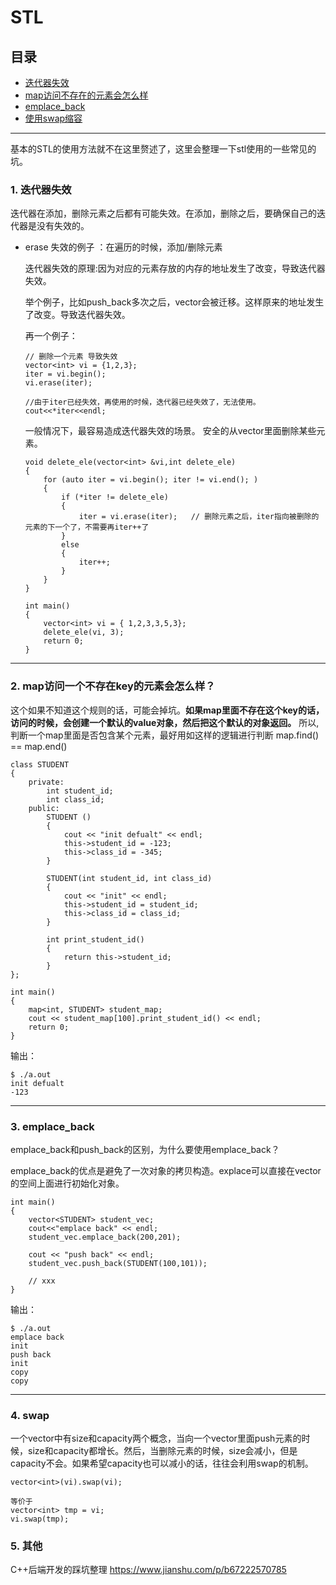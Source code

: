 # STL

## 目录

* [迭代器失效](#迭代器失效)
* [map访问不存在的元素会怎么样](#map访问一个不存在key的元素会怎么样？)
* [emplace_back](#emplace_back)
* [使用swap缩容](#swap)

---

基本的STL的使用方法就不在这里赘述了，这里会整理一下stl使用的一些常见的坑。

### 1. 迭代器失效

迭代器在添加，删除元素之后都有可能失效。在添加，删除之后，要确保自己的迭代器是没有失效的。

* erase 失效的例子 ：在遍历的时候，添加/删除元素

    迭代器失效的原理:因为对应的元素存放的内存的地址发生了改变，导致迭代器失效。

    举个例子，比如push_back多次之后，vector会被迁移。这样原来的地址发生了改变。导致迭代器失效。


    再一个例子：
    ```
    // 删除一个元素 导致失效
    vector<int> vi = {1,2,3};
    iter = vi.begin();
    vi.erase(iter);

    //由于iter已经失效，再使用的时候，迭代器已经失效了，无法使用。
    cout<<*iter<<endl;
    ```

    一般情况下，最容易造成迭代器失效的场景。
    安全的从vector里面删除某些元素。
    ```
    void delete_ele(vector<int> &vi,int delete_ele)
    {
        for (auto iter = vi.begin(); iter != vi.end(); )
        {
            if (*iter != delete_ele)
            {
                iter = vi.erase(iter);   // 删除元素之后，iter指向被删除的元素的下一个了，不需要再iter++了
            }
            else
            {
                iter++;
            }
        }
    }

    int main()
    {
        vector<int> vi = { 1,2,3,3,5,3};
        delete_ele(vi, 3);
        return 0;
    }
    ```

---

### 2. map访问一个不存在key的元素会怎么样？

这个如果不知道这个规则的话，可能会掉坑。**如果map里面不存在这个key的话，访问的时候，会创建一个默认的value对象，然后把这个默认的对象返回。** 所以, 判断一个map里面是否包含某个元素，最好用如这样的逻辑进行判断 map.find() == map.end() 

```
class STUDENT
{
    private:
        int student_id;
        int class_id;
    public:
        STUDENT ()
        {
            cout << "init defualt" << endl;
            this->student_id = -123;
            this->class_id = -345;
        }

        STUDENT(int student_id, int class_id)
        {
            cout << "init" << endl;
            this->student_id = student_id;
            this->class_id = class_id;
        }

        int print_student_id()
        {
            return this->student_id;
        }
};

int main()
{
    map<int, STUDENT> student_map;
    cout << student_map[100].print_student_id() << endl;
    return 0;
}
```

输出：
```
$ ./a.out
init defualt
-123
```


----

### 3. emplace_back 

emplace_back和push_back的区别，为什么要使用emplace_back？

emplace_back的优点是避免了一次对象的拷贝构造。explace可以直接在vector的空间上面进行初始化对象。

```
int main()
{
    vector<STUDENT> student_vec;
    cout<<"emplace back" << endl;
    student_vec.emplace_back(200,201);

    cout << "push back" << endl;
    student_vec.push_back(STUDENT(100,101));

    // xxx
}
```

输出：
```
$ ./a.out
emplace back
init
push back
init
copy
copy
```

---
### 4. swap 

一个vector中有size和capacity两个概念，当向一个vector里面push元素的时候，size和capacity都增长。然后，当删除元素的时候，size会减小，但是capacity不会。如果希望capacity也可以减小的话，往往会利用swap的机制。

```
vector<int>(vi).swap(vi);

等价于
vector<int> tmp = vi;
vi.swap(tmp); 
```

### 5. 其他

C++后端开发的踩坑整理
https://www.jianshu.com/p/b67222570785